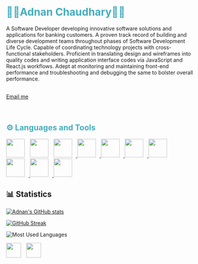 <!-- First Section -->

<h1 style='color:#44AEBF'>👨‍💻Adnan Chaudhary👨‍💻</h1>

<p text-align='center'>
A Software Developer developing innovative software
solutions and applications for banking customers. A proven track record of building
and diverse development teams throughout phases of Software Development Life
Cycle. Capable of coordinating technology projects with cross-functional
stakeholders. Proficient in translating design and wireframes into quality codes and
writing application interface codes via JavaScript and React.js workflows. Adept at
monitoring and maintaining front-end performance and troubleshooting and
debugging the same to bolster overall performance.
</p>
<br>
<a href='mailto:adnanchaudhary99@gmail.com' >Email me</a>
<br>
<br>
<br>

<!-- Second Section -->

<h2 style='color:#44AEBF'>⚙ Languages and Tools</h2>

<a href='https://developer.mozilla.org/en-US/docs/Web/JavaScript' target='\_blank' rel='noreferrer'><img src='https://cdn.jsdelivr.net/gh/devicons/devicon/icons/javascript/javascript-plain.svg' height='50px' style='padding-right: 10px'/></a>
<a href='https://developer.mozilla.org/en-US/docs/Web/JavaScript' target='\_blank' rel='noreferrer'><img src='https://cdn.jsdelivr.net/gh/devicons/devicon/icons/javascript/javascript-plain.svg' height='50px' style='padding-right: 10px'/></a>
<a href='https://developer.mozilla.org/en-US/docs/Web/JavaScript' target='\_blank' rel='noreferrer'>
<img src='https://cdn.jsdelivr.net/gh/devicons/devicon/icons/javascript/javascript-plain.svg' height='50px' style='padding-right: 10px'/>
</a>
<a href='https://developer.mozilla.org/en-US/docs/Web/JavaScript' target='\_blank' rel='noreferrer'>
<img src='https://cdn.jsdelivr.net/gh/devicons/devicon/icons/javascript/javascript-plain.svg' height='50px' style='padding-right: 10px'/>
</a>
<a href='https://developer.mozilla.org/en-US/docs/Web/JavaScript' target='\_blank' rel='noreferrer'>
<img src='https://cdn.jsdelivr.net/gh/devicons/devicon/icons/javascript/javascript-plain.svg' height='50px' style='padding-right: 10px'/>
</a>
<a href='https://developer.mozilla.org/en-US/docs/Web/JavaScript' target='\_blank' rel='noreferrer'>
<img src='https://cdn.jsdelivr.net/gh/devicons/devicon/icons/javascript/javascript-plain.svg' height='50px' style='padding-right: 10px'/>
</a>
<a href='https://developer.mozilla.org/en-US/docs/Web/JavaScript' target='\_blank' rel='noreferrer'>
<img src='https://cdn.jsdelivr.net/gh/devicons/devicon/icons/javascript/javascript-plain.svg' height='50px' style='padding-right: 10px'/>
</a>
<a href='https://developer.mozilla.org/en-US/docs/Web/JavaScript' target='\_blank' rel='noreferrer'>
<img src='https://cdn.jsdelivr.net/gh/devicons/devicon/icons/javascript/javascript-plain.svg' height='50px' style='padding-right: 10px'/>
</a>
<a href='https://developer.mozilla.org/en-US/docs/Web/JavaScript' target='\_blank' rel='noreferrer'>
<img src='https://cdn.jsdelivr.net/gh/devicons/devicon/icons/javascript/javascript-plain.svg' height='50px' style='padding-right: 10px'/>
</a>
<a href='https://developer.mozilla.org/en-US/docs/Web/JavaScript' target='\_blank' rel='noreferrer'>
<img src='https://cdn.jsdelivr.net/gh/devicons/devicon/icons/javascript/javascript-plain.svg' height='50px' style='padding-right: 10px'/>
</a>

<!-- Third Section -->
<h2>📊 Statistics</h2>

<div class='stats' >

[![Adnan's GitHub stats](https://github-readme-stats.vercel.app/api?username=adnanprojects)](https://github.com/adnanprojects/github-readme-stats)

[![GitHub Streak](https://streak-stats.demolab.com/?user=adnanprojects&theme=default)](https://git.io/streak-stats)

![Most Used Languages](https://github-readme-stats.vercel.app/api/top-langs/?username=adnanprojects&theme=default)

</div>

<!-- Forth Section -->
<div    >

<a>
<img src='https://cdn.jsdelivr.net/npm/simple-icons@3.13.0/icons/youtube.svg' width='40px' style='margin: 0 10px 10px 0' />
</a>
<a href='mailto:adnanchaudhary99@gmail.com'>
<img src='https://cdn.jsdelivr.net/npm/simple-icons@3.13.0/icons/gmail.svg' width='40px' style='margin: 0 10px 10px 0' />
</a>

</div>
